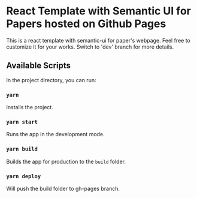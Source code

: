 # React Template with Semantic UI for Papers hosted on Github Pages

This is a react template with semantic-ui for paper's webpage. Feel free to customize it for your works. Switch to 'dev' branch for more details.

## Available Scripts

In the project directory, you can run:


### `yarn`

Installs the project.

### `yarn start`

Runs the app in the development mode.

### `yarn build`

Builds the app for production to the `build` folder.

### `yarn deploy`

Will push the build folder to gh-pages branch.